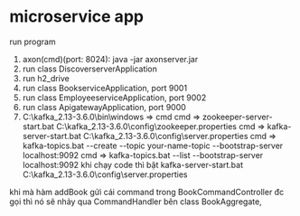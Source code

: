 # microservice app
run program
1. axon(cmd)(port: 8024): java -jar axonserver.jar
2. run class DiscoverserverApplication 
3. run h2_drive
4. run class BookserviceApplication, port 9001
5. run class EmployeeserviceApplication, port 9002
6. run class ApigatewayApplication, port 9000
7. C:\kafka_2.13-3.6.0\bin\windows => cmd 
     cmd => zookeeper-server-start.bat C:\kafka_2.13-3.6.0\config\zookeeper.properties
     cmd => kafka-server-start.bat C:\kafka_2.13-3.6.0\config\server.properties
     cmd => kafka-topics.bat --create --topic your-name-topic --bootstrap-server localhost:9092
     cmd => kafka-topics.bat --list --bootstrap-server localhost:9092
    khi chạy code thì bật kafka-server-start.bat C:\kafka_2.13-3.6.0\config\server.properties
 

khi mà hàm addBook gửi cái command trong BookCommandController đc gọi thì nó sẽ nhảy qua CommandHandler bên class BookAggregate,